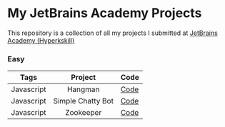 # My JetBrains Academy Projects
This repository is a collection of all my projects I submitted at [JetBrains Academy (Hyperkskill)](https://hyperskill.org/)

### Easy

| Tags | Project | Code |
| ----- | :------: | ----- |
| Javascript | Hangman | [Code](https://github.com/LOsioChico/hyperskill-jetbrains/tree/main/Hangman) |
| Javascript | Simple Chatty Bot | [Code](https://github.com/LOsioChico/Jetbrains-Academy-Hyperksill/tree/main/Simple%20Chatty%20Bot) |
| Javascript | Zookeeper | [Code](https://github.com/LOsioChico/Jetbrains-Academy-Hyperksill/tree/main/Zookeeper) |


